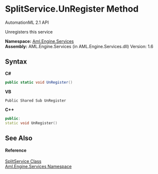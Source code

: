 # SplitService.UnRegister Method 
AutomationML 2.1 API 

Unregisters this service

**Namespace:**&nbsp;<a href="N_Aml_Engine_Services">Aml.Engine.Services</a><br />**Assembly:**&nbsp;AML.Engine.Services (in AML.Engine.Services.dll) Version: 1.6

## Syntax

**C#**<br />
``` C#
public static void UnRegister()
```

**VB**<br />
``` VB
Public Shared Sub UnRegister
```

**C++**<br />
``` C++
public:
static void UnRegister()
```


## See Also


#### Reference
<a href="T_Aml_Engine_Services_SplitService">SplitService Class</a><br /><a href="N_Aml_Engine_Services">Aml.Engine.Services Namespace</a><br />